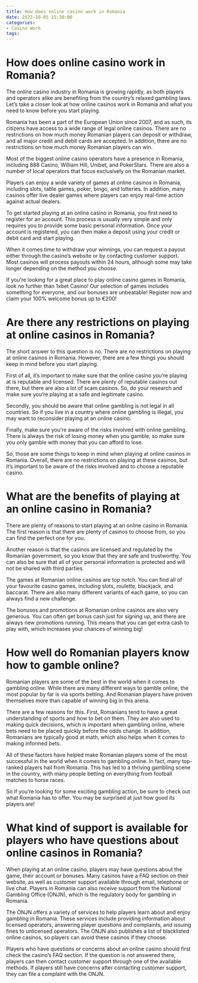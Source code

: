 ```yaml
---
title: How does online casino work in Romania
date: 2022-10-05 15:30:00
categories:
- Casino Work
tags:
---
```



#  How does online casino work in Romania?

The online casino industry in Romania is growing rapidly, as both players and operators alike are benefiting from the country’s relaxed gambling laws. Let’s take a closer look at how online casinos work in Romania and what you need to know before you start playing.

Romania has been a part of the European Union since 2007, and as such, its citizens have access to a wide range of legal online casinos. There are no restrictions on how much money Romanian players can deposit or withdraw, and all major credit and debit cards are accepted. In addition, there are no restrictions on how much money Romanian players can win.

Most of the biggest online casino operators have a presence in Romania, including 888 Casino, William Hill, Unibet, and PokerStars. There are also a number of local operators that focus exclusively on the Romanian market.

Players can enjoy a wide variety of games at online casinos in Romania, including slots, table games, poker, bingo, and lotteries. In addition, many casinos offer live dealer games where players can enjoy real-time action against actual dealers.

To get started playing at an online casino in Romania, you first need to register for an account. This process is usually very simple and only requires you to provide some basic personal information. Once your account is registered, you can then make a deposit using your credit or debit card and start playing.

When it comes time to withdraw your winnings, you can request a payout either through the casino’s website or by contacting customer support. Most casinos will process payouts within 24 hours, although some may take longer depending on the method you choose.

If you’re looking for a great place to play online casino games in Romania, look no further than 1xbet Casino! Our selection of games includes something for everyone, and our bonuses are unbeatable! Register now and claim your 100% welcome bonus up to €200!

#  Are there any restrictions on playing at online casinos in Romania?

The short answer to this question is no. There are no restrictions on playing at online casinos in Romania. However, there are a few things you should keep in mind before you start playing.

First of all, it’s important to make sure that the online casino you’re playing at is reputable and licensed. There are plenty of reputable casinos out there, but there are also a lot of scam casinos. So, do your research and make sure you’re playing at a safe and legitimate casino.

Secondly, you should be aware that online gambling is not legal in all countries. So if you live in a country where online gambling is illegal, you may want to reconsider playing at an online casino.

Finally, make sure you’re aware of the risks involved with online gambling. There is always the risk of losing money when you gamble, so make sure you only gamble with money that you can afford to lose.

So, those are some things to keep in mind when playing at online casinos in Romania. Overall, there are no restrictions on playing at these casinos, but it’s important to be aware of the risks involved and to choose a reputable casino.

#  What are the benefits of playing at an online casino in Romania?

There are plenty of reasons to start playing at an online casino in Romania. The first reason is that there are plenty of casinos to choose from, so you can find the perfect one for you.

Another reason is that the casinos are licensed and regulated by the Romanian government, so you know that they are safe and trustworthy. You can also be sure that all of your personal information is protected and will not be shared with third parties.

The games at Romanian online casinos are top notch. You can find all of your favourite casino games, including slots, roulette, blackjack, and baccarat. There are also many different variants of each game, so you can always find a new challenge.

The bonuses and promotions at Romanian online casinos are also very generous. You can often get bonus cash just for signing up, and there are always new promotions running. This means that you can get extra cash to play with, which increases your chances of winning big!

#  How well do Romanian players know how to gamble online?

Romanian players are some of the best in the world when it comes to gambling online. While there are many different ways to gamble online, the most popular by far is via sports betting. And Romanian players have proven themselves more than capable of winning big in this arena.

There are a few reasons for this. First, Romanians tend to have a great understanding of sports and how to bet on them. They are also used to making quick decisions, which is important when gambling online, where bets need to be placed quickly before the odds change. In addition, Romanians are typically good at math, which also helps when it comes to making informed bets.

All of these factors have helped make Romanian players some of the most successful in the world when it comes to gambling online. In fact, many top-ranked players hail from Romania. This has led to a thriving gambling scene in the country, with many people betting on everything from football matches to horse races.

So if you’re looking for some exciting gambling action, be sure to check out what Romania has to offer. You may be surprised at just how good its players are!

#  What kind of support is available for players who have questions about online casinos in Romania?

When playing at an online casino, players may have questions about the game, their account or bonuses. Many casinos have a FAQ section on their website, as well as customer support available through email, telephone or live chat. Players in Romania can also receive support from the National Gambling Office (ONJN), which is the regulatory body for gambling in Romania.

The ONJN offers a variety of services to help players learn about and enjoy gambling in Romania. These services include providing information about licensed operators, answering player questions and complaints, and issuing fines to unlicensed operators. The ONJN also publishes a list of blacklisted online casinos, so players can avoid these casinos if they choose.

Players who have questions or concerns about an online casino should first check the casino’s FAQ section. If the question is not answered there, players can then contact customer support through one of the available methods. If players still have concerns after contacting customer support, they can file a complaint with the ONJN.
